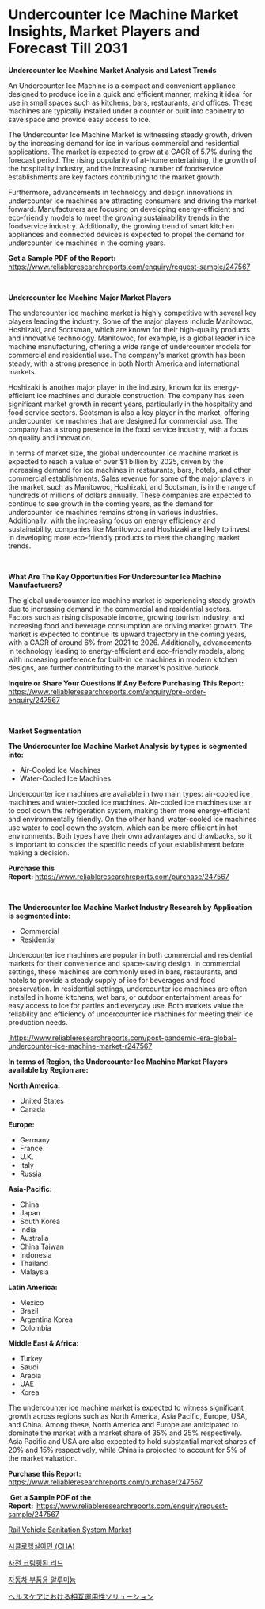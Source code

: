 <p><h1>Undercounter Ice Machine Market Insights, Market Players and Forecast Till 2031</h1></p><p><strong>Undercounter Ice Machine Market Analysis and Latest Trends</strong></p>
<p><p>An Undercounter Ice Machine is a compact and convenient appliance designed to produce ice in a quick and efficient manner, making it ideal for use in small spaces such as kitchens, bars, restaurants, and offices. These machines are typically installed under a counter or built into cabinetry to save space and provide easy access to ice.</p><p>The Undercounter Ice Machine Market is witnessing steady growth, driven by the increasing demand for ice in various commercial and residential applications. The market is expected to grow at a CAGR of 5.7% during the forecast period. The rising popularity of at-home entertaining, the growth of the hospitality industry, and the increasing number of foodservice establishments are key factors contributing to the market growth.</p><p>Furthermore, advancements in technology and design innovations in undercounter ice machines are attracting consumers and driving the market forward. Manufacturers are focusing on developing energy-efficient and eco-friendly models to meet the growing sustainability trends in the foodservice industry. Additionally, the growing trend of smart kitchen appliances and connected devices is expected to propel the demand for undercounter ice machines in the coming years.</p></p>
<p><strong>Get a Sample PDF of the Report:&nbsp;</strong> <a href="https://www.reliableresearchreports.com/enquiry/request-sample/247567">https://www.reliableresearchreports.com/enquiry/request-sample/247567</a></p>
<p>&nbsp;</p>
<p><strong>Undercounter Ice Machine Major Market Players</strong></p>
<p><p>The undercounter ice machine market is highly competitive with several key players leading the industry. Some of the major players include Manitowoc, Hoshizaki, and Scotsman, which are known for their high-quality products and innovative technology. Manitowoc, for example, is a global leader in ice machine manufacturing, offering a wide range of undercounter models for commercial and residential use. The company's market growth has been steady, with a strong presence in both North America and international markets.</p><p>Hoshizaki is another major player in the industry, known for its energy-efficient ice machines and durable construction. The company has seen significant market growth in recent years, particularly in the hospitality and food service sectors. Scotsman is also a key player in the market, offering undercounter ice machines that are designed for commercial use. The company has a strong presence in the food service industry, with a focus on quality and innovation.</p><p>In terms of market size, the global undercounter ice machine market is expected to reach a value of over $1 billion by 2025, driven by the increasing demand for ice machines in restaurants, bars, hotels, and other commercial establishments. Sales revenue for some of the major players in the market, such as Manitowoc, Hoshizaki, and Scotsman, is in the range of hundreds of millions of dollars annually. These companies are expected to continue to see growth in the coming years, as the demand for undercounter ice machines remains strong in various industries. Additionally, with the increasing focus on energy efficiency and sustainability, companies like Manitowoc and Hoshizaki are likely to invest in developing more eco-friendly products to meet the changing market trends.</p></p>
<p>&nbsp;</p>
<p><strong>What Are The Key Opportunities For Undercounter Ice Machine Manufacturers?</strong></p>
<p><p>The global undercounter ice machine market is experiencing steady growth due to increasing demand in the commercial and residential sectors. Factors such as rising disposable income, growing tourism industry, and increasing food and beverage consumption are driving market growth. The market is expected to continue its upward trajectory in the coming years, with a CAGR of around 6% from 2021 to 2026. Additionally, advancements in technology leading to energy-efficient and eco-friendly models, along with increasing preference for built-in ice machines in modern kitchen designs, are further contributing to the market's positive outlook.</p></p>
<p><strong>Inquire or Share Your Questions If Any Before Purchasing This Report:</strong> <a href="https://www.reliableresearchreports.com/enquiry/pre-order-enquiry/247567">https://www.reliableresearchreports.com/enquiry/pre-order-enquiry/247567</a></p>
<p>&nbsp;</p>
<p><strong>Market Segmentation</strong></p>
<p><strong>The Undercounter Ice Machine Market Analysis by types is segmented into:</strong></p>
<p><ul><li>Air-Cooled Ice Machines</li><li>Water-Cooled Ice Machines</li></ul></p>
<p><p>Undercounter ice machines are available in two main types: air-cooled ice machines and water-cooled ice machines. Air-cooled ice machines use air to cool down the refrigeration system, making them more energy-efficient and environmentally friendly. On the other hand, water-cooled ice machines use water to cool down the system, which can be more efficient in hot environments. Both types have their own advantages and drawbacks, so it is important to consider the specific needs of your establishment before making a decision.</p></p>
<p><strong>Purchase this Report:&nbsp;</strong><a href="https://www.reliableresearchreports.com/purchase/247567">https://www.reliableresearchreports.com/purchase/247567</a></p>
<p>&nbsp;</p>
<p><strong>The Undercounter Ice Machine Market Industry Research by Application is segmented into:</strong></p>
<p><ul><li>Commercial</li><li>Residential</li></ul></p>
<p><p>Undercounter ice machines are popular in both commercial and residential markets for their convenience and space-saving design. In commercial settings, these machines are commonly used in bars, restaurants, and hotels to provide a steady supply of ice for beverages and food preservation. In residential settings, undercounter ice machines are often installed in home kitchens, wet bars, or outdoor entertainment areas for easy access to ice for parties and everyday use. Both markets value the reliability and efficiency of undercounter ice machines for meeting their ice production needs.</p></p>
<p><a href="https://www.reliableresearchreports.com/post-pandemic-era-global-undercounter-ice-machine-market-r247567">&nbsp;https://www.reliableresearchreports.com/post-pandemic-era-global-undercounter-ice-machine-market-r247567</a></p>
<p><strong>In terms of Region, the Undercounter Ice Machine Market Players available by Region are:</strong></p>
<p>
    <p> <strong> North America: </strong>
        <ul>
            <li>United States</li>
            <li>Canada</li>
        </ul>
        </p> 
    <p> <strong> Europe: </strong>
        <ul>
            <li>Germany</li>
            <li>France</li>
            <li>U.K.</li>
            <li>Italy</li>
            <li>Russia</li>
        </ul>
        </p> 
    <p> <strong> Asia-Pacific: </strong>
        <ul>
            <li>China</li>
            <li>Japan</li>
            <li>South Korea</li>
            <li>India</li>
            <li>Australia</li>
            <li>China Taiwan</li>
            <li>Indonesia</li>
            <li>Thailand</li>
            <li>Malaysia</li>
        </ul>
        </p> 
    <p> <strong> Latin America: </strong>
        <ul>
            <li>Mexico</li>
            <li>Brazil</li>
            <li>Argentina Korea</li>
            <li>Colombia</li>
        </ul>
        </p> 
    <p> <strong> Middle East & Africa: </strong>
        <ul>
            <li>Turkey</li>
            <li>Saudi</li>
            <li>Arabia</li>
            <li>UAE</li>
            <li>Korea</li>
        </ul>
    </p>
    </p>
<p><p>The undercounter ice machine market is expected to witness significant growth across regions such as North America, Asia Pacific, Europe, USA, and China. Among these, North America and Europe are anticipated to dominate the market with a market share of 35% and 25% respectively. Asia Pacific and USA are also expected to hold substantial market shares of 20% and 15% respectively, while China is projected to account for 5% of the market valuation.</p></p>
<p><strong>Purchase this Report: </strong><a href="https://www.reliableresearchreports.com/purchase/247567">https://www.reliableresearchreports.com/purchase/247567</a></p>
<p>&nbsp;<strong>Get a Sample PDF of the Report:&nbsp;&nbsp;</strong><a href="https://www.reliableresearchreports.com/enquiry/request-sample/247567">https://www.reliableresearchreports.com/enquiry/request-sample/247567</a></p>
<p><strong></strong></p>
<p><p><a href="https://github.com/thuyvuongpk111/Market-Research-Report-List-1/blob/main/rail-vehicle-sanitation-system-market.md">Rail Vehicle Sanitation System Market</a></p><p><a href="https://medium.com/@pepo3k/%EC%84%B8%EA%B3%84-%EC%82%AC%EC%9D%B4%ED%81%B4%EB%A1%9C%ED%97%A5%EC%8B%A4%EC%95%84%EB%AF%BC-cha-%EC%82%B0%EC%97%85-%EC%9C%A0%ED%98%95-%EC%9D%91%EC%9A%A9-%EC%8B%9C%EC%9E%A5-%EC%B0%B8%EA%B0%80%EC%97%85%EC%B2%B4-%EC%A7%80%EC%97%AD%EB%B3%84-%EC%84%B1%EC%9E%A5-%EB%B6%84%EC%84%9D-%EB%B0%8F-%EB%AF%B8%EB%9E%98-%EC%8B%9C%EB%82%98%EB%A6%AC%EC%98%A4-2024-2031-625a6c1d1e0b">시클로헥실아민 (CHA)</a></p><p><a href="https://github.com/crfsywufhm81415/Market-Research-Report-List-2/blob/main/6062876112073.md">사전 크림핑된 리드</a></p><p><a href="https://github.com/DavidCarter19662022/Market-Research-Report-List-1/blob/main/5155814112072.md">자동차 부품용 알루미늄</a></p><p><a href="https://github.com/mcbeesbxa270/Market-Research-Report-List-2/blob/main/4009238119039.md">ヘルスケアにおける相互運用性ソリューション</a></p></p>